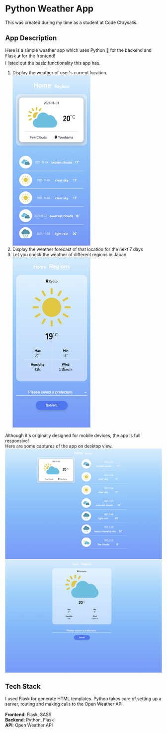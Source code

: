 # Python Weather App

This was created during my time as a student at Code Chrysalis.

## App Description

Here is a simple weather app which uses Python 🐍 for the backend and Flask 🌶 for the frontend!\
I listed out the basic functionality this app has.

1. Display the weather of user's current location.\
   <img src="https://github.com/ShotaKarato/python-weather-app/blob/main/img-readme/img-01.png" width="250" height="547">
2. Display the weather forecast of that location for the next 7 days
3. Let you check the weather of different regions in Japan.\
   <img src="https://github.com/ShotaKarato/python-weather-app/blob/main/img-readme/img-03.png" width="250" height="547">

Although it's originally designed for mobile devices, the app is full responsive!\
Here are some captures of the app on desktop view.
![app image](https://github.com/ShotaKarato/python-weather-app/blob/main/img-readme/img-04.png?raw=true)
![app image](https://github.com/ShotaKarato/python-weather-app/blob/main/img-readme/img-05.png?raw=true)

## Tech Stack

I used Flask for generate HTML templates. Python takes care of setting up a server, routing and making calls to the Open Weather API.\
\
**Frontend**: Flask, SASS\
**Backend**: Python, Flask\
**API**: Open Weather API
